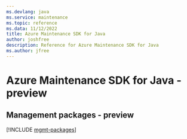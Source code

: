```yaml
---
ms.devlang: java
ms.service: maintenance
ms.topic: reference
ms.data: 11/12/2022
title: Azure Maintenance SDK for Java
author: joshfree
description: Reference for Azure Maintenance SDK for Java
ms.author: jfree
---
```

# Azure Maintenance SDK for Java - preview

## Management packages - preview
[!INCLUDE [mgmt-packages](maintenance-mgmt-index.md)]